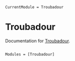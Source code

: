 ```@meta
CurrentModule = Troubadour
```

# Troubadour

Documentation for [Troubadour](https://github.com/theogf/Troubadour.jl).

```@index
```

```@autodocs
Modules = [Troubadour]
```
